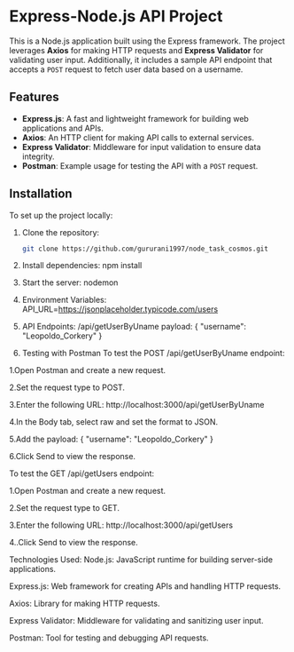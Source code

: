 # Express-Node.js API Project

This is a Node.js application built using the Express framework. The project leverages **Axios** for making HTTP requests and **Express Validator** for validating user input. Additionally, it includes a sample API endpoint that accepts a `POST` request to fetch user data based on a username.

## Features

- **Express.js**: A fast and lightweight framework for building web applications and APIs.
- **Axios**: An HTTP client for making API calls to external services.
- **Express Validator**: Middleware for input validation to ensure data integrity.
- **Postman**: Example usage for testing the API with a `POST` request.

## Installation

To set up the project locally:

1. Clone the repository:
   ```bash
   git clone https://github.com/gururani1997/node_task_cosmos.git

2. Install dependencies:
   npm install

3. Start the server:
   nodemon

4. Environment Variables:
   API_URL=https://jsonplaceholder.typicode.com/users

5. API Endpoints:
   /api/getUserByUname
  payload: {
    "username": "Leopoldo_Corkery"
   }   

6. Testing with Postman
 To test the POST /api/getUserByUname endpoint:

 1.Open Postman and create a new request.
 
 2.Set the request type to POST.
 
 3.Enter the following URL:
  http://localhost:3000/api/getUserByUname
  
 4.In the Body tab, select raw and set the format to JSON.
 
 5.Add the payload:
   {
    "username": "Leopoldo_Corkery"
   }
   
 6.Click Send to view the response.

 To test the GET /api/getUsers endpoint:

 1.Open Postman and create a new request.
 
 2.Set the request type to GET.
 
 3.Enter the following URL:
  http://localhost:3000/api/getUsers

 4..Click Send to view the response.

Technologies Used:
Node.js: JavaScript runtime for building server-side applications.

Express.js: Web framework for creating APIs and handling HTTP requests.

Axios: Library for making HTTP requests.

Express Validator: Middleware for validating and sanitizing user input.

Postman: Tool for testing and debugging API requests.
